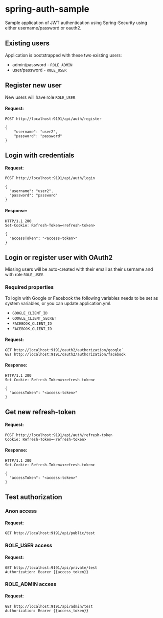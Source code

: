 # spring-auth-sample
Sample application of JWT authentication using Spring-Security using either username/password or oauth2.

## Existing users
Application is bootstrapped with these two existing users:
* admin/password - `ROLE_ADMIN`
* user/password - `ROLE_USER`

## Register new user
New users will have role `ROLE_USER`
#### Request:
```http
POST http://localhost:9191/api/auth/register

{
    "username": "user2",
    "password": "password"
}
```

## Login with credentials
#### Request:
```http
POST http://localhost:9191/api/auth/login

{
  "username": "user2",
  "password": "password"
}
```
#### Response:
```http
HTTP/1.1 200
Set-Cookie: Refresh-Token=<refresh-token>

{
  "accessToken": "<access-token>"
}
```

## Login or register user with OAuth2
Missing users will be auto-created with their email as their username and with role `ROLE_USER`

### Required properties
To login with Google or Facebook the following variables needs to be set as system variables, or you can update application.yml. 
* `GOOGLE_CLIENT_ID`
* `GOOGLE_CLIENT_SECRET`
* `FACEBOOK_CLIENT_ID`
* `FACEBOOK_CLIENT_ID`

#### Request:
```
GET http://localhost:9191/oauth2/authorization/google`
GET http://localhost:9191/oauth2/authorization/facebook
```

#### Response:
```http
HTTP/1.1 200
Set-Cookie: Refresh-Token=<refresh-token>

{
  "accessToken": "<access-token>"
}
```
## Get new refresh-token 
#### Request:
```http
POST http://localhost:9191/api/auth/refresh-token
Cookie: Refresh-Token=<refresh-token>
```
#### Response:
```http
HTTP/1.1 200
Set-Cookie: Refresh-Token=<refresh-token>

{
  "accessToken": "<access-token>"
}
```
## Test authorization
### Anon access
#### Request:
```http
GET http://localhost:9191/api/public/test
```
### ROLE_USER access
#### Request:
```http
GET http://localhost:9191/api/private/test
Authorization: Bearer {{access_token}}
```
### ROLE_ADMIN access
#### Request:
```http
GET http://localhost:9191/api/admin/test
Authorization: Bearer {{access_token}}
```
